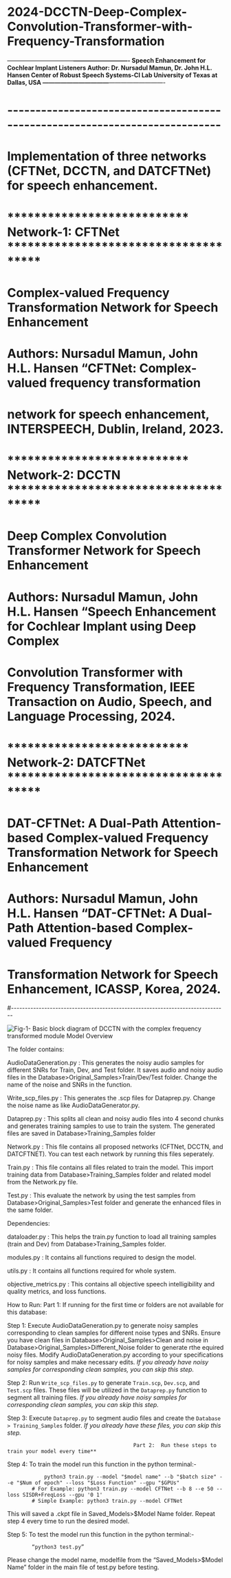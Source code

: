 # 2024-DCCTN-Deep-Complex-Convolution-Transformer-with-Frequency-Transformation


———————————********—————————-
Speech Enhancement for Cochlear Implant Listeners
Author: Dr. Nursadul Mamun, Dr. John H.L. Hansen
Center of Robust Speech Systems-CI Lab
University of Texas at Dallas, USA
———————————********—————————-

# ----------------------------------------------------------------------------
# Implementation of three networks (CFTNet, DCCTN, and DATCFTNet) for speech enhancement.
# *************************** Network-1: CFTNet *************************************
# Complex-valued Frequency Transformation Network for Speech Enhancement
# Authors: Nursadul Mamun, John H.L. Hansen “CFTNet: Complex-valued frequency transformation
# network for speech enhancement, INTERSPEECH, Dublin, Ireland, 2023.

# *************************** Network-2: DCCTN *************************************
# Deep Complex Convolution Transformer Network for Speech Enhancement
# Authors: Nursadul Mamun, John H.L. Hansen “Speech Enhancement for Cochlear Implant using Deep Complex
# Convolution Transformer with Frequency Transformation, IEEE Transaction on Audio, Speech, and Language Processing, 2024.


# *************************** Network-2: DATCFTNet *************************************
# DAT-CFTNet: A Dual-Path Attention-based Complex-valued Frequency Transformation Network for Speech Enhancement
# Authors: Nursadul Mamun, John H.L. Hansen “DAT-CFTNet: A Dual-Path Attention-based Complex-valued Frequency
# Transformation Network for Speech Enhancement, ICASSP, Korea, 2024.
#------------------------------------------------------------------------------



![Fig-1- Basic block diagram of DCCTN with the complex frequency transformed module Model Overview](https://github.com/nursad49/2024-DCCTN-Deep-Complex-Convolution-Transformer-with-Frequency-Transformation/assets/45471274/2a6c2eee-253f-49e5-a376-03b520e2bb1b)








The folder contains:

AudioDataGeneration.py : This generates the noisy audio samples for different SNRs for Train, Dev, and Test folder. It saves audio and noisy audio files in the 									  Database>Original_Samples>Train/Dev/Test folder. Change the name of the noise and SNRs in the function.

Write_scp_files.py     : This generates the .scp files for Dataprep.py. Change the noise name as like AudioDataGenerator.py. 

Dataprep.py					: This splits all clean and noisy audio files into 4 second chunks and generates training samples to use to train the system. The generated files 									  are saved in Database>Training_Samples folder

Network.py             : This file contains all proposed networks (CFTNet, DCCTN, and DATCFTNET). You can test each network by running this files seperately. 

Train.py               : This file contains all files related to train the model. This import training data from Database>Training_Samples folder and related model from 									 the Network.py file.

Test.py						  : This evaluate the network by using the test samples from Database>Original_Samples>Test folder and generate the enhanced files in the same folder.


Dependencies:

dataloader.py				: This helps the train.py function to load all training samples (train and Dev) from Database>Training_Samples folder.

modules.py						: It contains all functions required to design the model.

utils.py						: It contains all functions required for whole system.

objective_metrics.py		: This contains all objective speech intelligibility and quality metrics, and loss functions.


How to Run:
												Part 1: If running for the first time or folders are not available for this database:

Step 1: Execute AudioDataGeneration.py to generate noisy samples corresponding to clean samples for different noise types and SNRs. Ensure you have clean files in Database>Original_Samples>Clean and noise in Database>Original_Samples>Different_Noise folder to generate rthe equired noisy files. Modify AudioDataGeneration.py according to your specifications for noisy samples and make necessary edits. 
   		*If you already have noisy samples for corresponding clean samples, you can skip this step.*

Step 2: Run `Write_scp_files.py` to generate `Train.scp`, `Dev.scp`, and `Test.scp` files. These files will be utilized in the `Dataprep.py` function to segment all training 			files.
   		*If you already have noisy samples for corresponding clean samples, you can skip this step.*

Step 3: Execute `Dataprep.py` to segment audio files and create the `Database > Training_Samples` folder.
   		*If you already have these files, you can skip this step.*

											 Part 2:  Run these steps to train your model every time**



Step 4: To train the model run this function in the python terminal:-

				python3 train.py --model "$model name" --b "$batch size" --e "$Num of epoch" --loss "$Loss Function" --gpu "$GPUs"
			# For Example: python3 train.py --model CFTNet --b 8 --e 50 --loss SISDR+FreqLoss --gpu '0 1'
			# Simple Example: python3 train.py --model CFTNet


This will saved a .ckpt file in Saved_Models>$Model Name folder.
			Repeat step 4 every time to run the desired model.


Step 5: To test the model run this function in the python terminal:-

			“python3 test.py”

Please change the model name, modelfile from the “Saved_Models>$Model Name” folder in the main file of test.py before testing.


